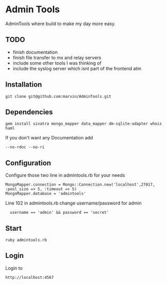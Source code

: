Admin Tools
===========

AdminTools where build to make my day more easy.

TODO
----

* finish documentation
* finish file transfer to mx and relay servers
* include some other tools I was thinking of
* include the syslog server which isnt part of the frontend atm

Installation
-----------

	git clone git@github.com:marvin/AdminTools.git

Dependencies 
-----------

	gem install sinatra mongo_mapper data_mapper dm-sqlite-adapter whois haml 

If you don't want any Documentation add 
	
	--no-rdoc --no-ri

Configuration
-------------

Configure those two line in admintools.rb for your needs

	MongoMapper.connection = Mongo::Connection.new('localhost',27017, :pool_size => 5, :timeout => 5)
	MongoMapper.database = 'admintools'

Line 102 in admintools.rb change username/password for admin

	  username == 'admin' && password == 'secret'


Start
-----

	ruby admintools.rb

Login
-----

Login to
	
	http://localhost:4567	